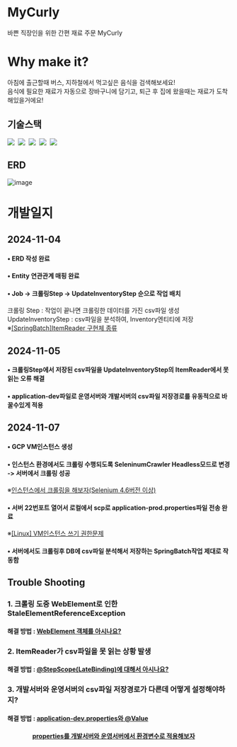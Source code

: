 # MyCurly
바쁜 직장인을 위한 간편 재료 주문 MyCurly

# Why make it?
아침에 출근할때 버스, 지하철에서 먹고싶은 음식을 검색해보세요!</br>
음식에 필요한 재료가 자동으로 장바구니에 담기고, 퇴근 후 집에 왔을때는 재료가 도착해있을거에요!

## 기술스택
<p>
  <img src="https://img.shields.io/badge/-SpringBoot-blue"/>&nbsp
  <img src="https://img.shields.io/badge/-JPA-red"/>&nbsp
  <img src="https://img.shields.io/badge/-H2-violet"/>&nbsp
  <img src="https://img.shields.io/badge/-MySQL-yellow"/>&nbsp
  <img src="https://img.shields.io/badge/-SpringBatch-green"/>&nbsp
</p>

## ERD
![image](https://github.com/user-attachments/assets/050e4b0b-becf-4920-8203-e64438c1b6a8)

# 개발일지
## 2024-11-04
#### • ERD 작성 완료
#### • Entity 연관관계 매핑 완료
#### • Job -> 크롤링Step -> UpdateInventoryStep 순으로 작업 배치</br>
   크롤링 Step : 작업이 끝나면 크롤링한 데이터를 가진 csv파일 생성</br>
   UpdateInventoryStep : csv파일을 분석하여, Inventory엔티티에 저장</br>
   ※<a href="https://dldnwls009.tistory.com/24">[SpringBatch]ItemReader 구현체 종류</a>

## 2024-11-05
#### • 크롤링Step에서 저장된 csv파일을 UpdateInventoryStep의 ItemReader에서 못읽는 오류 해결 
#### • application-dev파일로 운영서버와 개발서버의 csv파일 저장경로를 유동적으로 바꿀수있게 적용

## 2024-11-07
#### • GCP VM인스턴스 생성
#### • 인스턴스 환경에서도 크롤링 수행되도록 SeleninumCrawler Headless모드로 변경 -> 서버에서 크롤링 성공
※<a href="https://dldnwls009.tistory.com/31">인스턴스에서 크롤링을 해보자(Selenium 4.6버전 이상)</a>
#### • 서버 22번포트 열어서 로컬에서 scp로 application-prod.properties파일 전송 완료
※<a href="https://dldnwls009.tistory.com/32">[Linux] VM인스턴스 쓰기 권한문제</a>
#### • 서버에서도 크롤링후 DB에 csv파일 분석해서 저장하는 SpringBatch작업 제대로 작동함

## Trouble Shooting
### 1. 크롤링 도중 WebElement로 인한 StaleElementReferenceException
#### 해결 방법 : <a href="https://dldnwls009.tistory.com/27">WebElement 객체를 아시나요?</a>

### 2. ItemReader가 csv파일을 못 읽는 상황 발생
#### 해결 방법 : <a href="https://dldnwls009.tistory.com/28">@StepScope(LateBinding)에 대해서 아시나요?</a>

### 3. 개발서버와 운영서버의 csv파일 저장경로가 다른데 어떻게 설정해야하지?
#### 해결 방법 : <a href="https://dldnwls009.tistory.com/29">application-dev.properties와 @Value</a> 
#### &nbsp;&nbsp;&nbsp;&nbsp;&nbsp;&nbsp;&nbsp;&nbsp;&nbsp;&nbsp;&nbsp;&nbsp;&nbsp;&nbsp;&nbsp;&nbsp;&nbsp;<a href="https://dldnwls009.tistory.com/30">properties를 개발서버와 운영서버에서 환경변수로 적용해보자</a>

